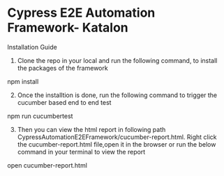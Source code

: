 # Cypress E2E Automation Framework- Katalon

Installation Guide

1) Clone the repo in your local and run the following command, to install the packages of the framework

npm install

2) Once the installtion is done, run the following command to trigger the cucumber based end to end test 

npm run cucumbertest

3) Then you can view the html report in following path CypressAutomationE2EFramework/cucumber-report.html. Right click the cucumber-report.html file,open it in the browser or run the below command in your terminal to view the report 

open cucumber-report.html
